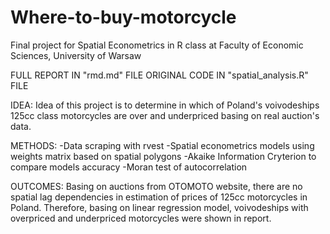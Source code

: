# Where-to-buy-motorcycle

Final project for Spatial Econometrics in R class at Faculty of Economic Sciences, University of Warsaw

FULL REPORT IN "rmd.md" FILE
ORIGINAL CODE IN "spatial_analysis.R" FILE

IDEA: 
Idea of this project is to determine in which of Poland's voivodeships 125cc class motorcycles are over and underpriced basing on real auction's data.

METHODS:
-Data scraping with rvest
-Spatial econometrics models using weights matrix based on spatial polygons
-Akaike Information Cryterion to compare models accuracy
-Moran test of autocorrelation

OUTCOMES:
Basing on auctions from OTOMOTO website, there are no spatial lag dependencies in estimation of prices of 125cc motorcycles in Poland. Therefore, basing on
linear regression model, voivodeships with overpriced and underpriced motorcycles were shown in report.
